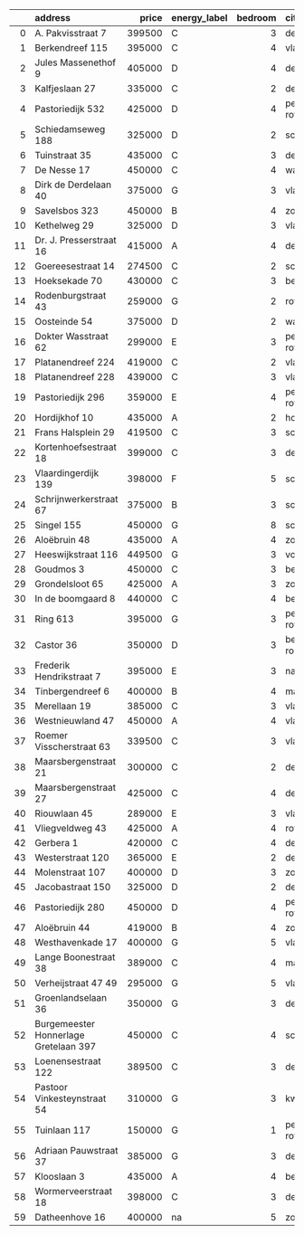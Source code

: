 |    | address                               |   price | energy_label   |   bedroom | city                |   house_age |   house_id |
|---:|:--------------------------------------|--------:|:---------------|----------:|:--------------------|------------:|-----------:|
|  0 | A. Pakvisstraat 7                     |  399500 | C              |         3 | den-haag            |          42 |   43496246 |
|  1 | Berkendreef 115                       |  395000 | C              |         4 | vlaardingen         |          49 |   43429290 |
|  2 | Jules Massenethof 9                   |  405000 | D              |         4 | den-haag            |          43 |   42313778 |
|  3 | Kalfjeslaan 27                        |  335000 | C              |         2 | delft               |          45 |   43428575 |
|  4 | Pastoriedijk 532                      |  425000 | D              |         4 | pernis-rotterdam    |        2024 |   43405993 |
|  5 | Schiedamseweg 188                     |  325000 | D              |         2 | schiedam            |         101 |   43411560 |
|  6 | Tuinstraat 35                         |  435000 | C              |         3 | delft               |         112 |   43431911 |
|  7 | De Nesse 17                           |  450000 | C              |         4 | wateringen          |          56 |   43430692 |
|  8 | Dirk de Derdelaan 40                  |  375000 | G              |         3 | vlaardingen         |          65 |   43406419 |
|  9 | Savelsbos 323                         |  450000 | B              |         4 | zoetermeer          |          50 |   43436183 |
| 10 | Kethelweg 29                          |  325000 | D              |         3 | vlaardingen         |          91 |   43452830 |
| 11 | Dr. J. Presserstraat 16               |  415000 | A              |         4 | den-haag            |          42 |   43417458 |
| 12 | Goereesestraat 14                     |  274500 | C              |         2 | schiedam            |         115 |   43428960 |
| 13 | Hoeksekade 70                         |  430000 | C              |         3 | bergschenhoek       |          92 |   43431956 |
| 14 | Rodenburgstraat 43                    |  259000 | G              |         2 | rotterdam           |          96 |   43437968 |
| 15 | Oosteinde 54                          |  375000 | D              |         2 | wateringen          |         191 |   43421230 |
| 16 | Dokter Wasstraat 62                   |  299000 | E              |         3 | pernis-rotterdam    |          64 |   43430460 |
| 17 | Platanendreef 224                     |  419000 | C              |         2 | vlaardingen         |          38 |   43418824 |
| 18 | Platanendreef 228                     |  439000 | C              |         3 | vlaardingen         |          38 |   42321057 |
| 19 | Pastoriedijk 296                      |  359000 | E              |         4 | pernis-rotterdam    |          88 |   43423293 |
| 20 | Hordijkhof 10                         |  435000 | A              |         2 | honselersdijk       |          23 |   43403708 |
| 21 | Frans Halsplein 29                    |  419500 | C              |         3 | schiedam            |          93 |   43419624 |
| 22 | Kortenhoefsestraat 18                 |  399000 | C              |         3 | den-haag            |          97 |   43418862 |
| 23 | Vlaardingerdijk 139                   |  398000 | F              |         5 | schiedam            |          95 |   43418579 |
| 24 | Schrijnwerkerstraat 67                |  375000 | B              |         3 | schiedam            |          39 |   43424895 |
| 25 | Singel 155                            |  450000 | G              |         8 | schiedam            |         138 |   43411413 |
| 26 | Aloëbruin 48                          |  435000 | A              |         4 | zoetermeer          |          34 |   43428073 |
| 27 | Heeswijkstraat 116                    |  449500 | G              |         3 | voorburg            |          74 |   43483781 |
| 28 | Goudmos 3                             |  450000 | C              |         3 | bergschenhoek       |          34 |   43413634 |
| 29 | Grondelsloot 65                       |  425000 | A              |         3 | zoetermeer          |          44 |   43403168 |
| 30 | In de boomgaard 8                     |  440000 | C              |         4 | bergschenhoek       |          56 |   43497516 |
| 31 | Ring 613                              |  395000 | G              |         3 | pernis-rotterdam    |          97 |   43496243 |
| 32 | Castor 36                             |  350000 | D              |         3 | berkel-en-rodenrijs |          51 |   43426840 |
| 33 | Frederik Hendrikstraat 7              |  395000 | E              |         3 | naaldwijk           |         119 |   43426196 |
| 34 | Tinbergendreef 6                      |  400000 | B              |         4 | maassluis           |          47 |   43438922 |
| 35 | Merellaan 19                          |  385000 | C              |         3 | vlaardingen         |          88 |   43492016 |
| 36 | Westnieuwland 47                      |  450000 | A              |         4 | vlaardingen         |          25 |   42321236 |
| 37 | Roemer Visscherstraat 63              |  339500 | C              |         3 | vlaardingen         |          63 |   43439364 |
| 38 | Maarsbergenstraat 21                  |  300000 | C              |         2 | den-haag            |          75 |   43437640 |
| 39 | Maarsbergenstraat 27                  |  425000 | C              |         4 | den-haag            |          75 |   43497367 |
| 40 | Riouwlaan 45                          |  289000 | E              |         3 | vlaardingen         |          73 |   43436337 |
| 41 | Vliegveldweg 43                       |  425000 | A              |         4 | rotterdam           |          65 |   43473799 |
| 42 | Gerbera 1                             |  420000 | C              |         4 | de-lier             |          45 |   43413534 |
| 43 | Westerstraat 120                      |  365000 | E              |         2 | delft               |         138 |   43426254 |
| 44 | Molenstraat 107                       |  400000 | D              |         3 | zoetermeer          |          89 |   43431319 |
| 45 | Jacobastraat 150                      |  325000 | D              |         2 | den-haag            |         142 |   43433635 |
| 46 | Pastoriedijk 280                      |  450000 | D              |         4 | pernis-rotterdam    |         124 |   42316553 |
| 47 | Aloëbruin 44                          |  419000 | B              |         4 | zoetermeer          |          34 |   43401627 |
| 48 | Westhavenkade 17                      |  400000 | G              |         5 | vlaardingen         |         124 |   42196845 |
| 49 | Lange Boonestraat 38                  |  389000 | C              |         4 | maassluis           |          39 |   43413228 |
| 50 | Verheijstraat 47 49                   |  295000 | G              |         5 | vlaardingen         |          87 |   43424872 |
| 51 | Groenlandselaan 36                    |  350000 | G              |         3 | delft               |         119 |   43425656 |
| 52 | Burgemeester Honnerlage Gretelaan 397 |  450000 | C              |         4 | schiedam            |          35 |   43481836 |
| 53 | Loenensestraat 122                    |  389500 | C              |         3 | den-haag            |         118 |   42324079 |
| 54 | Pastoor Vinkesteynstraat 54           |  310000 | G              |         3 | kwintsheul          |          86 |   43459042 |
| 55 | Tuinlaan 117                          |  150000 | G              |         1 | pernis-rotterdam    |         124 |   43431646 |
| 56 | Adriaan Pauwstraat 37                 |  385000 | G              |         3 | delft               |          96 |   43494940 |
| 57 | Klooslaan 3                           |  435000 | A              |         4 | bergschenhoek       |          22 |   43432191 |
| 58 | Wormerveerstraat 18                   |  398000 | C              |         3 | den-haag            |          74 |   43465786 |
| 59 | Datheenhove 16                        |  400000 | na             |         5 | zoetermeer          |          48 |   43402220 |